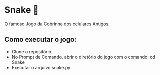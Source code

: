 # Snake :snake:

O famoso Jogo da Cobrinha dos celulares Antigos.



## Como executar o jogo:

* Clone o repositório.
* No Prompt de Comando, abrir o diretório do jogo com o comando: cd Snake
* Executar o arquivo snake.py 

